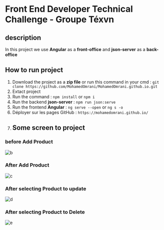 #  Front End Developer Technical Challenge - Groupe Téxvn
## description
In this project we use **Angular** as a **front-office** and **json-server** as a **back-office**        
## How to run project 
1. Download the project as a **zip file**  or run this command in your cmd : `git clone https://github.com/MohamedOmrani/MohamedOmrani.github.io.git` 
2. Extact project 
3. Run the command : `npm install` or `npm i`
4. Run the backend **json-server** : `npm run json:serve` 
5. Run the frontend **Angular** : `ng serve --open` or `ng s -o`
6. Déployer sur les pages GitHub : `https://mohamedomrani.github.io/`
8. ## Some screen to project 
### before Add Product 
![b](https://user-images.githubusercontent.com/69158314/130079077-09d73862-aef4-4434-940c-b8ce2f397924.png)
### After Add Product 
![c](https://user-images.githubusercontent.com/69158314/130079099-e14fbeab-de87-415f-b7f5-edf594a225e8.png)
### After selecting Product to update 
![d](https://user-images.githubusercontent.com/69158314/130079148-bdd72e02-c2a7-41c8-ac54-ea9f718b3f98.png)
### After selecting Product to Delete 
![e](https://user-images.githubusercontent.com/69158314/130079319-f1cd3810-7f6b-43e2-a03f-aa1800cfc0ae.png)




